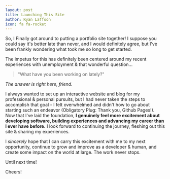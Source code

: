 ```yaml
---
layout: post
title: Launching This Site
author: Ryan Laffoon
icon: fa fa-rocket
---
```

So, I Finally got around to putting a portfolio site together! I suppose you could say it's better late than never, and I would definitely agree, but I've been frankly wondering what took me so long to get started. 

The impetus for this has definitely been centered around my recent experiences with unemployment & that wonderful question...

>"What have you been working on lately?"

_The answer is right here, friend._

I always wanted to set up an interactive website and blog for my professional & personal pursuits, but I had never taken the steps to accomplish that goal - I felt overwhelmed and didn't how to go about starting such an endeavor (Obligatory Plug: Thank you, Github Pages!). Now that I've laid the foundation, **I genuinely feel more excitement about developing software, building experiences and advancing my career than I ever have before.** I look forward to continuing the journey, fleshing out this site & sharing my experiences. 

I *sincerely* hope that I can carry this excitement with me to my next opportunity, continue to grow and improve as a developer & human, and create some impact on the world at large. The work never stops.

Until next time!

<i class="fa fa-beer"></i> Cheers!
